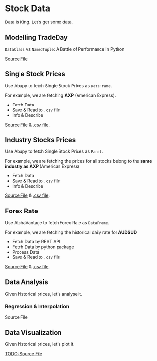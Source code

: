 # Stock Data

Data is King. Let's get some data.

## Modelling TradeDay

`DataClass` vs `NamedTuple`: A Battle of Performance in Python

[Source File](./models/README.md) 

## Single Stock Prices

Use Abupy to fetch Single Stock Prices as `DataFrame`. 

For example, we are fetching **AXP** (American Express).

- Fetch Data
- Save & Read to `.csv` file
- Info & Describe

[Source File](./historical/stock_price.ipynb) & [.csv file](./gen/usAXP_df.csv).

## Industry Stocks Prices

Use Abupy to fetch Single Stock Prices as `Panel`. 

For example, we are fetching the prices for all stocks belong to the **same industry as AXP** (American Express)

- Fetch Data
- Save & Read to `.csv` file
- Info & Describe

[Source File](./historical/industry_prices.ipynb) & [.csv file](./gen/fin_svs_p.csv).

## Forex Rate

Use AlphaVantage to fetch Forex Rate as `DataFrame`. 

For example, we are fetching the historical daily rate for **AUDSUD**.

- Fetch Data by REST API
- Fetch Data by python package
- Process Data
- Save & Read to `.csv` file

[Source File](./historical/forex_daily.ipynb) & [.csv file](./gen/AUDUSD_Daily_df.csv).

## Data Analysis

Given historical prices, let's analyse it.

### Regression & Interpolation

[Source File](./analysis/regression.ipynb)

## Data Visualization

Given historical prices, let's plot it.

[TODO: Source File](./visualization/visualization.ipynb)